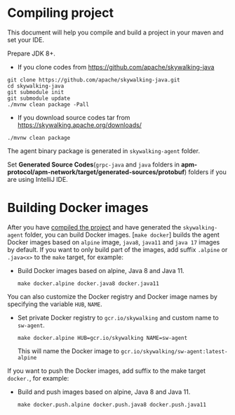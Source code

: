 # Compiling project
This document will help you compile and build a project in your maven and set your IDE.

Prepare JDK 8+.

* If you clone codes from https://github.com/apache/skywalking-java
```shell
git clone https://github.com/apache/skywalking-java.git
cd skywalking-java
git submodule init
git submodule update
./mvnw clean package -Pall
```

* If you download source codes tar from https://skywalking.apache.org/downloads/

```shell
./mvnw clean package
```

The agent binary package is generated in `skywalking-agent` folder.

Set **Generated Source Codes**(`grpc-java` and `java` folders in **apm-protocol/apm-network/target/generated-sources/protobuf**)
folders if you are using IntelliJ IDE.

# Building Docker images

After you have [compiled the project](#compiling-project) and have generated the `skywalking-agent` folder, you can
build Docker images. [`make docker`] builds the agent Docker images based on `alpine` image, `java8`, `java11` and `java 17`
images by default. If you want to only build part of the images, add suffix `.alpine` or `.java<x>` to the `make`
target, for example:

- Build Docker images based on alpine, Java 8 and Java 11.
  ```shell
  make docker.alpine docker.java8 docker.java11
  ```

You can also customize the Docker registry and Docker image names by specifying the variable `HUB`, `NAME`.

- Set private Docker registry to `gcr.io/skywalking` and custom name to `sw-agent`.
  ```shell
  make docker.alpine HUB=gcr.io/skywalking NAME=sw-agent
  ```
  This will name the Docker image to `gcr.io/skywalking/sw-agent:latest-alpine`

If you want to push the Docker images, add suffix to the make target `docker.`, for example:

- Build and push images based on alpine, Java 8 and Java 11.
  ```shell
  make docker.push.alpine docker.push.java8 docker.push.java11
  ```
